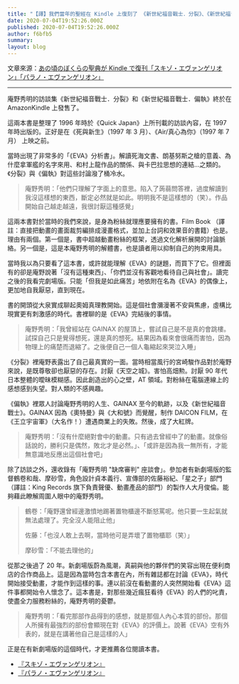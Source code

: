 ```yaml
---
title: "【譯】我們當年的聖經在 Kindle 上復刻了 《新世紀福音戰士．分裂》、《新世紀福音戰士．偏執》"
date: 2020-07-04T19:52:26.000Z
published: 2020-07-04T19:52:26.000Z
author: f6bfb5
summary:
layout: blog
---
```


文章來源：[あの頃のぼくらの聖典が Kindle で復刊「スキゾ・エヴァンゲリオン」「パラノ・エヴァンゲリオン」](https://www.excite.co.jp/news/article/E1416444712461/)

---

庵野秀明的訪談集《新世紀福音戰士．分裂》和《新世紀福音戰士．偏執》終於在 AmazonKindle 上發售了。

這兩本書是整理了 1996 年時於《Quick Japan》上所刊載的訪談內容，在 1997 年時出版的。正好是在《死與新生》（1997 年 3 月）、《Air/真心為你》（1997 年 7 月） 上映之前。

當時出現了非常多的「《EVA》分析書」。解讀死海文書、朗基努斯之槍的意義、為什麼拿軍艦的名字來用、和村上龍作品的關係、與卡巴拉思想的連結…之類的。《分裂》與《偏執》對這些討論潑了桶冷水。

> 庵野秀明：「他們只理解了字面上的意思。陷入了蒟蒻問答裡，過度解讀到我沒這樣想的東西，斷定必然就是如此。明明我不是這樣想的（笑）。作品開始自己越走越遠，我很討厭這種感覺」

這兩本書對於當時的我們來說，是身為粉絲就理應要擁有的書。Film Book （譯註：直接把動畫的畫面裁剪編排成漫畫格式，並加上台詞和效果音的書籍）也是。理由有兩個。第一個是，書中超越動畫粉絲的框架，透過文化解析展開的討論脈絡。另一個是，這是本庵野秀明的解體書，也是讀者用以抑制自己的拘束用具。

當時我以為只要看了這本書，或許就能理解《EVA》的謎題，而買下了它。但裡面有的卻是庵野說著「沒有這種東西」、「你們並沒有客觀地看待自己與社會」。讀完之後的我看完劇場版。只能「但我是如此痛苦」地依附在名為《EVA》的偶像上，更加地自我厭惡，直到現在。

書的開頭從大泉實成聊起奧姆真理教開始。這是個社會瀰漫著不安與焦慮，虛構比現實更有刺激感的時代。書裡聊的是《EVA》完結後的事情。

> 庵野秀明：「我曾經站在 GAINAX 的屋頂上，嘗試自己是不是真的會跳樓。試探自己只是覺得想死，還是真的想死。結果因為看來會很痛而害怕，因為物理上的痛楚而退縮了。之後便自己一個人龜縮起來哭泣入睡」

《分裂》裡庵野表露出了自己最真實的一面。當時相當風行的宮崎駿作品對於庵野來說，是既尊敬卻也厭惡的存在。討厭《天空之城》。害怕高畑勲。討厭 90 年代日本整體的曖昧模糊感。因此創造出的心之壁，AT 領域。對粉絲在電腦連線上的感想感到失望。對人類的不感興趣。

《偏執》裡眾人討論庵野秀明的人生、GAINAX 至今的軌跡，以及《新世紀福音戰士》。GAINAX 因為《奧特曼》與《大和號》而覺醒，制作 DAICON FILM，在《王立宇宙軍》（大名作！）遭遇商業上的失敗。然後，成了大紅牌。

> 庵野秀明：「沒有什麼絕對會中的動畫。只有過去曾經中了的動畫。就像俗話說的，勝利只是偶然，敗北才是必然。」、「或許是因為我一無所有，才能無意識地反應出這個社會吧」

除了訪談之外，還收錄有「庵野秀明 "缺席審判" 座談會」。參加者有新劇場版的監督鶴卷和哉、摩砂雪，角色設計貞本義行、宣傳部的佐藤裕紀、「星之子」部門（譯註：King Records 旗下負責聲優、動畫產品的部門）的製作人大月俊倫。能夠藉此瞭解周圍人眼中的庵野秀明。

> 鶴卷：「庵野還曾經邊激憤地踢著置物櫃邊不斷怒罵呢。他只要一生起氣就無法處理了。完全沒人能阻止他」
>
> 佐藤：「也沒人敢上去啊，當時他可是弄壞了置物櫃耶（笑）」
>
> 摩砂雪：「不能去理他的」

從那之後過了 20 年。新劇場版蔚為風潮，真嗣與他的夥伴們的笑容出現在便利商店的合作商品上。這是因為當時包含本書在內，所有雜誌都在討論《EVA》，時代開始接受動畫，才能作到這樣的事。連以前沒在看動畫的人突然開始看《EVA》這件事都開始令人懷念了。這本書是，對那些幾近瘋狂看待《EVA》的人們的叱責，使盡全力服務粉絲的，庵野秀明的憂鬱。

> 庵野秀明：「看完那部作品得到的感想，就是那個人內心本質的部份。那個人所擁有最強烈的部份會顯現在對《EVA》的評價上。說著《EVA》空有外表的，就是在講著他自己是這樣的人」

正是在有新劇場版的這個時代，才更推薦各位閱讀本書。

- [『スキゾ・エヴァンゲリオン』](http://www.amazon.co.jp/o/ASIN/B00NPWMDC8/ex-news-22/)
- [『パラノ・エヴァンゲリオン』](http://www.amazon.co.jp/o/ASIN/B00NPWMDD2/ex-news-22/)

